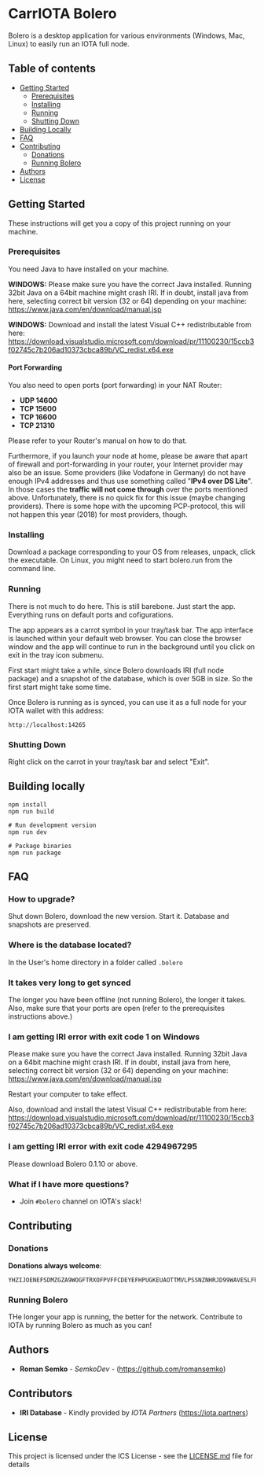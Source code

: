# CarrIOTA Bolero

Bolero is a desktop application for various environments (Windows, Mac, Linux) to easily
run an IOTA full node.

## Table of contents

  * [Getting Started](#getting-started)
    * [Prerequisites](#prerequisites)
    * [Installing](#installing)
    * [Running](#running)
    * [Shutting Down](#shutting-down)
  * [Building Locally](#building-locally)
  * [FAQ](#faq)
  * [Contributing](#contributing)
    * [Donations](#donations)
    * [Running Bolero](#running-bolero)
  * [Authors](#authors)
  * [License](#license)

## Getting Started

These instructions will get you a copy of this project running on your machine.

### Prerequisites

You need Java to have installed on your machine. 

**WINDOWS:** Please make sure you have the correct Java installed. Running 32bit Java on a 64bit machine
might crash IRI. If in doubt, install java from here, selecting correct bit version (32 or 64) depending
on your machine: ﻿https://www.java.com/en/download/manual.jsp

**WINDOWS:** Download and install the latest Visual C++ redistributable from here: https://download.visualstudio.microsoft.com/download/pr/11100230/15ccb3f02745c7b206ad10373cbca89b/VC_redist.x64.exe

#### Port Forwarding

You also need to open ports (port forwarding) in your NAT Router:

* **UDP 14600**
* **TCP 15600**
* **TCP 16600**
* **TCP 21310**

Please refer to your Router's manual on how to do that.

Furthermore, if you launch your node at home, please be aware that apart of firewall and port-forwarding in
your router, your Internet provider may also be an issue. Some providers (like Vodafone in Germany) do not have enough IPv4 addresses and
thus use something called "**IPv4 over DS Lite**". In those cases the **traffic will not come through** over the ports
mentioned above. Unfortunately, there is no quick fix for this issue (maybe changing providers).
There is some hope with the upcoming PCP-protocol, this will not happen this year (2018) for most providers, though.

### Installing

Download a package corresponding to your OS from releases, unpack, click the executable.
On Linux, you might need to start bolero.run from the command line.

### Running

There is not much to do here. This is still barebone. Just start the app.
Everything runs on default ports and cofigurations.

The app appears as a carrot symbol in your tray/task bar. The app interface is
launched within your default web browser. You can close the browser window and
the app will continue to run in the background until you click on exit in the
tray icon submenu.

First start might take a while, since Bolero downloads IRI (full node package)
and a snapshot of the database, which is over 5GB in size. So the first start
might take some time.

Once Bolero is running as is synced, you can use it as a full node for your
IOTA wallet with this address:

```
http://localhost:14265
```

### Shutting Down

Right click on the carrot in your tray/task bar and select "Exit".

## Building locally

```
npm install
npm run build

# Run development version
npm run dev

# Package binaries
npm run package
```

## FAQ

### How to upgrade?

Shut down Bolero, download the new version. Start it. Database and snapshots are preserved.

### Where is the database located?

In the User's home directory in a folder called ```.bolero```

### It takes very long to get synced

The longer you have been offline (not running Bolero), the longer it takes.
Also, make sure that your ports are open (refer to the prerequisites instructions above.)

### I am getting IRI error with exit code 1 on Windows

Please make sure you have the correct Java installed. Running 32bit Java on a 64bit machine
might crash IRI. If in doubt, install java from here, selecting correct bit version (32 or 64) depending
on your machine: ﻿https://www.java.com/en/download/manual.jsp

Restart your computer to take effect.

Also, download and install the latest Visual C++ redistributable from here: https://download.visualstudio.microsoft.com/download/pr/11100230/15ccb3f02745c7b206ad10373cbca89b/VC_redist.x64.exe

### I am getting IRI error with exit code 4294967295

Please download Bolero 0.1.10 or above.

### What if I have more questions?

* Join ```#bolero``` channel on IOTA's slack!

## Contributing

### Donations

**Donations always welcome**:

```
YHZIJOENEFSDMZGZA9WOGFTRXOFPVFFCDEYEFHPUGKEUAOTTMVLPSSNZNHRJD99WAVESLFPSGLMTUEIBDZRKBKXWZD
```

### Running Bolero

THe longer your app is running, the better for the network. Contribute to IOTA
by running Bolero as much as you can!


## Authors

* **Roman Semko** - *SemkoDev* - (https://github.com/romansemko)


## Contributors

* **IRI Database** - Kindly provided by *IOTA Partners* (https://iota.partners)

## License

This project is licensed under the ICS License - see the [LICENSE.md](LICENSE.md) file for details

